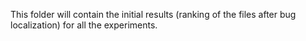 This folder will contain the initial results (ranking of the files after bug localization) for all the experiments.
